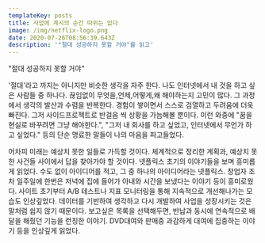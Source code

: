 ```yaml
---
templateKey: posts
title: 사업에 계시의 순간 따위는 없다
image: /img/netflix-logo.png
date: 2020-07-26T08:56:39.643Z
description: '"절대 성공하지 못할 거야"를 읽고'
---
```

"절대 성공하지 못할 거야"

'절대'라고 까지는 아니지만 비슷한 생각을 자주 한다. 나도 인터넷에서 내 것을 하고 싶은 사람들 중 하나다. 끊임없이 무엇을,언제,어떻게,왜 해야하는지 고민이 많다. 그 과정에서 생각의 발산과 수렴을 반복한다. 경험이 쌓이면서 스스로 검열하고 두려움에 더욱 빠진다. 그저 사이드프로젝트로 반걸음 씩 상황을 가늠해볼 뿐이다. 이런 와중에 "꿈을 현실로 바꾸려면 그냥 해야한다.", "그저 내 회사를 하고 싶었고, 인터넷에서 무언가 하고 싶었다." 등의 단순 명료한 말들이 나의 마음을 파고들었다.

어차피 미래는 예상치 못한 일들로 가득할 것이다. 체계적으로 정리한 계획과, 예상치 못한 사건들 사이에서 답을 찾아가야 할 것이다. 넷플릭스 초기의 이야기들을 보며 흥미롭게 읽었다. 수도 없이 아이디어를 적고, 그 중 하나의 아이디어라는 넷플릭스. 창업자 조차 일주일에 한번은 저녁에 집에 들어가 아내와 시간을 보냈다는 이야기 등이 흥미로웠다. 사이트 초기부터 A/B 테스트나 지표 모니터링을 통해 지속적으로 개선해나가는 모습도 인상깊었다. 데이터를 기반하여 생각하고 다시 개발하여 사업을 성장시키는 것은 말처럼 쉽지 않기 때문이다. 보고싶은 목록을 선택해두면, 반납과 동시에 연속적으로 배달을 해줬던 기능을 런칭한 이야기. DVD대여와 판매중 과감하게 대여에 집중하는 이야기 등을 인상깊게 읽었다.
